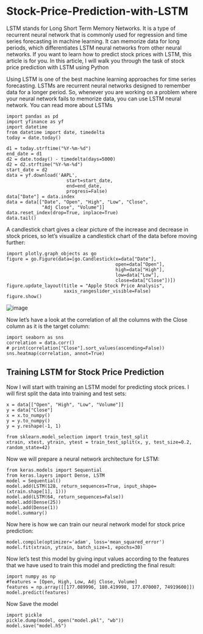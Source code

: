 # Stock-Price-Prediction-with-LSTM

LSTM stands for Long Short Term Memory Networks. It is a type of recurrent neural network that is commonly used for regression and time series forecasting in machine learning. It can memorize data for long periods, which differentiates LSTM neural networks from other neural networks. If you want to learn how to predict stock prices with LSTM, this article is for you. In this article, I will walk you through the task of stock price prediction with LSTM using Python

Using LSTM is one of the best machine learning approaches for time series forecasting. LSTMs are recurrent neural networks designed to remember data for a longer period. So, whenever you are working on a problem where your neural network fails to memorize data, you can use LSTM neural network. You can read more about LSTMs

```
import pandas as pd
import yfinance as yf
import datetime
from datetime import date, timedelta
today = date.today()

d1 = today.strftime("%Y-%m-%d")
end_date = d1
d2 = date.today() - timedelta(days=5000)
d2 = d2.strftime("%Y-%m-%d")
start_date = d2
data = yf.download('AAPL', 
                      start=start_date, 
                      end=end_date, 
                      progress=False)
data["Date"] = data.index
data = data[["Date", "Open", "High", "Low", "Close", 
             "Adj Close", "Volume"]]
data.reset_index(drop=True, inplace=True)
data.tail()

```
A candlestick chart gives a clear picture of the increase and decrease in stock prices, so let’s visualize a candlestick chart of the data before moving further:

```
import plotly.graph_objects as go
figure = go.Figure(data=[go.Candlestick(x=data["Date"],
                                        open=data["Open"], 
                                        high=data["High"],
                                        low=data["Low"], 
                                        close=data["Close"])])
figure.update_layout(title = "Apple Stock Price Analysis", 
                     xaxis_rangeslider_visible=False)
figure.show()
```

![image](https://user-images.githubusercontent.com/85225054/232210638-a3cbab88-1bbd-41f8-871c-2c1a6bfaf73d.png)

Now let’s have a look at the correlation of all the columns with the Close column as it is the target column:

```
import seaborn as sns
correlation = data.corr()
# print(correlation["Close"].sort_values(ascending=False))
sns.heatmap(correlation, annot=True)
```
## Training LSTM for Stock Price Prediction
Now I will start with training an LSTM model for predicting stock prices. I will first split the data into training and test sets:

```
x = data[["Open", "High", "Low", "Volume"]]
y = data["Close"]
x = x.to_numpy()
y = y.to_numpy()
y = y.reshape(-1, 1)

from sklearn.model_selection import train_test_split
xtrain, xtest, ytrain, ytest = train_test_split(x, y, test_size=0.2, random_state=42)
```

Now we will prepare a neural network architecture for LSTM:

```
from keras.models import Sequential
from keras.layers import Dense, LSTM
model = Sequential()
model.add(LSTM(128, return_sequences=True, input_shape= (xtrain.shape[1], 1)))
model.add(LSTM(64, return_sequences=False))
model.add(Dense(25))
model.add(Dense(1))
model.summary()

```
Now here is how we can train our neural network model for stock price prediction:
```
model.compile(optimizer='adam', loss='mean_squared_error')
model.fit(xtrain, ytrain, batch_size=1, epochs=30)
```
Now let’s test this model by giving input values according to the features that we have used to train this model and predicting the final result:

```
import numpy as np
#features = [Open, High, Low, Adj Close, Volume]
features = np.array([[177.089996, 180.419998, 177.070007, 74919600]])
model.predict(features)
```

Now Save the model 
```
import pickle
pickle.dump(model, open("model.pkl", "wb"))
model.save("model.h5")

```



